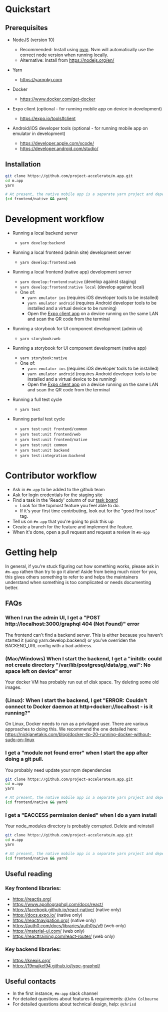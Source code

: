 # Quickstart

## Prerequisites

* NodeJS (version 10)
  * Recommended: Install using [nvm](https://github.com/creationix/nvm). Nvm will automatically use the correct node version when running locally.
  * Alternative: Install from https://nodejs.org/en/

* Yarn
  * https://yarnpkg.com

* Docker
  * https://www.docker.com/get-docker

* Expo client (optional - for running mobile app on device in development)
  * https://expo.io/tools#client

* Android/iOS developer tools (optional - for running mobile app on emulator in development)
  * https://developer.apple.com/xcode/
  * https://developer.android.com/studio/

## Installation

```bash
git clone https://github.com/project-accelerate/m.app.git
cd m.app
yarn

# At present, the native mobile app is a separate yarn project and dependencies must be installed separately
(cd frontend/native && yarn)
```

# Development workflow

* Running a local backend server
  * `yarn develop:backend`

* Running a local frontend (admin site) development server
  * `yarn develop:frontend:web`

* Running a local frontend (native app) development server
  * `yarn develop:frontend:native` (develop against staging)
  * `yarn develop:frontend:native local` (develop against local)
  * One of:
    * `yarn emulator ios` (requires iOS developer tools to be installed)
    * `yarn emulator android` (requires Android developer tools to be installed and a virtual device to be running)
    * Open the [Expo client app](https://expo.io/tools#client) on a device running on the same LAN and scan the QR code from the terminal

* Running a storybook for UI component development (admin ui)
  * `yarn storybook:web`

* Running a storybook for UI component development (native app)
  * `yarn storybook:native`
  * One of:
    * `yarn emulator ios` (requires iOS developer tools to be installed)
    * `yarn emulator android` (requires Android developer tools to be installed and a virtual device to be running)
    * Open the [Expo client app](https://expo.io/tools#client) on a device running on the same LAN and scan the QR code from the terminal

* Running a full test cycle
  * `yarn test`

* Running partial test cycle
  * `yarn test:unit frontend/common`
  * `yarn test:unit frontend/web`
  * `yarn test:unit frontend/native`
  * `yarn test:unit common`
  * `yarn test:unit backend`
  * `yarn test:integration:backend`

# Contributor workflow

* Ask in `#m-app` to be added to the github team
* Ask for login credentials for the staging site
* Find a task in the 'Ready' column of our [task board]( https://github.com/project-accelerate/m.app/projects/1)
  * Look for the topmost feature you feel able to do.
  * If it's your first time contributing, look out for the "good first issue" tag.
* Tell us on `#m-app` that you're going to pick this up
* Create a branch for the feature and implement the feature.
* When it's done, open a pull request and request a review in `#m-app`


# Getting help

In general, if you're stuck figuring out how something works, please ask in `#m-app` rathen than try to go it alone! Aside from being much nicer for you, this gives others something to refer to and helps the maintainers understand when something is too complicated or needs documenting better.


## FAQs

### When I run the admin UI, I get a "POST http://localhost:3000/graphql 404 (Not Found)" error

The frontend can't find a backend server. This is either because you haven't started it (using yarn:develop:backend) or you've overriden the BACKEND_URL config with a bad address.


### (Mac/Windows) When I start the backend, I get a "initdb: could not create directory "/var/lib/postgresql/data/pg_wal": No space left on device" error

Your docker VM has probably run out of disk space. Try deleting some old images.


### (Linux): When I start the backend, I get "ERROR: Couldn't connect to Docker daemon at http+docker://localhost - is it running?"

On Linux, Docker needs to run as a privilaged user. There are various approaches to doing this. We recommend the one detailed here: https://nickjanetakis.com/blog/docker-tip-20-running-docker-without-sudo-on-linux


### I get a "module not found error" when I start the app after doing a git pull.

You probably need update your npm dependencies

```bash
git clone https://github.com/project-accelerate/m.app.git
cd m.app
yarn

# At present, the native mobile app is a separate yarn project and dependencies must be installed separately
(cd frontend/native && yarn)
```

### I get a "EACCESS permission denied" when I do a yarn install

Your node_modules directory is probably corrupted. Delete and reinstall

```bash
git clone https://github.com/project-accelerate/m.app.git
cd m.app
yarn

# At present, the native mobile app is a separate yarn project and dependencies must be installed separately
(cd frontend/native && yarn)
```



## Useful reading

### Key frontend libraries:
* https://reactjs.org/
* https://www.apollographql.com/docs/react/
* https://facebook.github.io/react-native/ (native only)
* https://docs.expo.io/ (native only)
* https://reactnavigation.org/ (native only)
* https://auth0.com/docs/libraries/auth0js/v9 (web only)
* https://material-ui.com/ (web only)
* https://reacttraining.com/react-router/ (web only)
 
### Key backend libraries:
* https://knexjs.org/
* https://19majkel94.github.io/type-graphql/

## Useful contacts

* In the first instance, `#m-app` slack channel
* For detailed questions about features & requirements: `@John Colbourne`
* For detailed questions about technical design, help: `@chrisd` 
